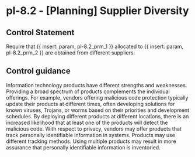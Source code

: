 # pl-8.2 - \[Planning\] Supplier Diversity

## Control Statement

Require that {{ insert: param, pl-8.2_prm_1 }} allocated to {{ insert: param, pl-8.2_prm_2 }} are obtained from different suppliers.

## Control guidance

Information technology products have different strengths and weaknesses. Providing a broad spectrum of products complements the individual offerings. For example, vendors offering malicious code protection typically update their products at different times, often developing solutions for known viruses, Trojans, or worms based on their priorities and development schedules. By deploying different products at different locations, there is an increased likelihood that at least one of the products will detect the malicious code. With respect to privacy, vendors may offer products that track personally identifiable information in systems. Products may use different tracking methods. Using multiple products may result in more assurance that personally identifiable information is inventoried.
